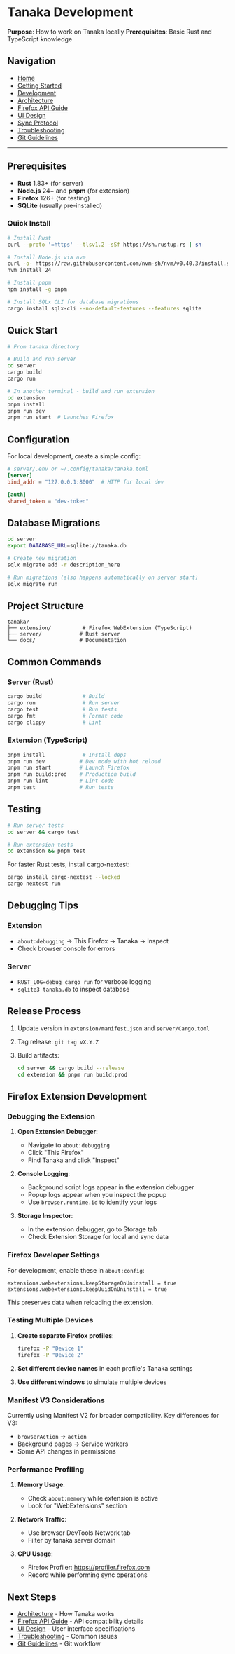 # Tanaka Development

**Purpose**: How to work on Tanaka locally
**Prerequisites**: Basic Rust and TypeScript knowledge

## Navigation

- [Home](../README.md)
- [Getting Started](GETTING-STARTED.md)
- [Development](DEVELOPMENT.md)
- [Architecture](ARCHITECTURE.md)
- [Firefox API Guide](FIREFOX-API-GUIDE.md)
- [UI Design](UI-DESIGN.md)
- [Sync Protocol](SYNC-PROTOCOL.md)
- [Troubleshooting](TROUBLESHOOTING.md)
- [Git Guidelines](../../docs/GIT.md)

---

## Prerequisites

- **Rust** 1.83+ (for server)
- **Node.js** 24+ and **pnpm** (for extension)
- **Firefox** 126+ (for testing)
- **SQLite** (usually pre-installed)

### Quick Install

```bash
# Install Rust
curl --proto '=https' --tlsv1.2 -sSf https://sh.rustup.rs | sh

# Install Node.js via nvm
curl -o- https://raw.githubusercontent.com/nvm-sh/nvm/v0.40.3/install.sh | bash
nvm install 24

# Install pnpm
npm install -g pnpm

# Install SQLx CLI for database migrations
cargo install sqlx-cli --no-default-features --features sqlite
```

## Quick Start

```bash
# From tanaka directory

# Build and run server
cd server
cargo build
cargo run

# In another terminal - build and run extension
cd extension
pnpm install
pnpm run dev
pnpm run start  # Launches Firefox
```

## Configuration

For local development, create a simple config:

```toml
# server/.env or ~/.config/tanaka/tanaka.toml
[server]
bind_addr = "127.0.0.1:8000"  # HTTP for local dev

[auth]
shared_token = "dev-token"
```

## Database Migrations

```bash
cd server
export DATABASE_URL=sqlite://tanaka.db

# Create new migration
sqlx migrate add -r description_here

# Run migrations (also happens automatically on server start)
sqlx migrate run
```

## Project Structure

```text
tanaka/
├── extension/          # Firefox WebExtension (TypeScript)
├── server/            # Rust server
└── docs/              # Documentation
```

## Common Commands

### Server (Rust)

```bash
cargo build             # Build
cargo run               # Run server
cargo test              # Run tests
cargo fmt               # Format code
cargo clippy            # Lint
```

### Extension (TypeScript)

```bash
pnpm install            # Install deps
pnpm run dev           # Dev mode with hot reload
pnpm run start         # Launch Firefox
pnpm run build:prod    # Production build
pnpm run lint          # Lint code
pnpm test              # Run tests
```

## Testing

```bash
# Run server tests
cd server && cargo test

# Run extension tests  
cd extension && pnpm test
```

For faster Rust tests, install cargo-nextest:

```bash
cargo install cargo-nextest --locked
cargo nextest run
```

## Debugging Tips

### Extension

- `about:debugging` → This Firefox → Tanaka → Inspect
- Check browser console for errors

### Server

- `RUST_LOG=debug cargo run` for verbose logging
- `sqlite3 tanaka.db` to inspect database

## Release Process

1. Update version in `extension/manifest.json` and `server/Cargo.toml`
2. Tag release: `git tag vX.Y.Z`
3. Build artifacts:

   ```bash
   cd server && cargo build --release
   cd extension && pnpm run build:prod
   ```

## Firefox Extension Development

### Debugging the Extension

1. **Open Extension Debugger**:
   - Navigate to `about:debugging`
   - Click "This Firefox"
   - Find Tanaka and click "Inspect"

2. **Console Logging**:
   - Background script logs appear in the extension debugger
   - Popup logs appear when you inspect the popup
   - Use `browser.runtime.id` to identify your logs

3. **Storage Inspector**:
   - In the extension debugger, go to Storage tab
   - Check Extension Storage for local and sync data

### Firefox Developer Settings

For development, enable these in `about:config`:

```text
extensions.webextensions.keepStorageOnUninstall = true
extensions.webextensions.keepUuidOnUninstall = true
```

This preserves data when reloading the extension.

### Testing Multiple Devices

1. **Create separate Firefox profiles**:

   ```bash
   firefox -P "Device 1"
   firefox -P "Device 2"
   ```

2. **Set different device names** in each profile's Tanaka settings

3. **Use different windows** to simulate multiple devices

### Manifest V3 Considerations

Currently using Manifest V2 for broader compatibility. Key differences for V3:

- `browserAction` → `action`
- Background pages → Service workers
- Some API changes in permissions

### Performance Profiling

1. **Memory Usage**:
   - Check `about:memory` while extension is active
   - Look for "WebExtensions" section

2. **Network Traffic**:
   - Use browser DevTools Network tab
   - Filter by tanaka server domain

3. **CPU Usage**:
   - Firefox Profiler: <https://profiler.firefox.com>
   - Record while performing sync operations

## Next Steps

- [Architecture](ARCHITECTURE.md) - How Tanaka works
- [Firefox API Guide](FIREFOX-API-GUIDE.md) - API compatibility details
- [UI Design](UI-DESIGN.md) - User interface specifications
- [Troubleshooting](TROUBLESHOOTING.md) - Common issues
- [Git Guidelines](../../docs/GIT.md) - Git workflow
